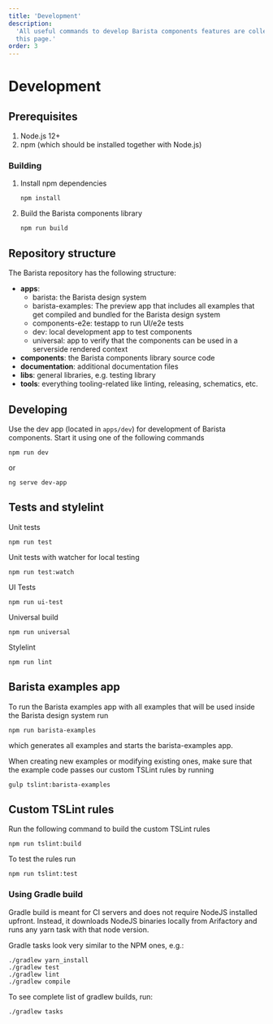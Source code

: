 ```yaml
---
title: 'Development'
description:
  'All useful commands to develop Barista components features are collected on
  this page.'
order: 3
---
```


# Development

## Prerequisites

1. Node.js 12+
2. npm (which should be installed together with Node.js)

### Building

1. Install npm dependencies
   ```
   npm install
   ```
2. Build the Barista components library
   ```
   npm run build
   ```

## Repository structure

The Barista repository has the following structure:

- **apps**:
  - barista: the Barista design system
  - barista-examples: The preview app that includes all examples that get
    compiled and bundled for the Barista design system
  - components-e2e: testapp to run UI/e2e tests
  - dev: local development app to test components
  - universal: app to verify that the components can be used in a serverside
    rendered context
- **components**: the Barista components library source code
- **documentation**: additional documentation files
- **libs**: general libraries, e.g. testing library
- **tools**: everything tooling-related like linting, releasing, schematics,
  etc.

## Developing

Use the dev app (located in `apps/dev`) for development of Barista components.
Start it using one of the following commands

```
npm run dev
```

or

```
ng serve dev-app
```

## Tests and stylelint

Unit tests

```
npm run test
```

Unit tests with watcher for local testing

```
npm run test:watch
```

UI Tests

```
npm run ui-test
```

Universal build

```
npm run universal
```

Stylelint

```
npm run lint
```

## Barista examples app

To run the Barista examples app with all examples that will be used inside the
Barista design system run

```
npm run barista-examples
```

which generates all examples and starts the barista-examples app.

When creating new examples or modifying existing ones, make sure that the
example code passes our custom TSLint rules by running

```
gulp tslint:barista-examples
```

## Custom TSLint rules

Run the following command to build the custom TSLint rules

```
npm run tslint:build
```

To test the rules run

```
npm run tslint:test
```

### Using Gradle build

Gradle build is meant for CI servers and does not require NodeJS installed
upfront. Instead, it downloads NodeJS binaries locally from Arifactory and runs
any yarn task with that node version.

Gradle tasks look very similar to the NPM ones, e.g.:

```
./gradlew yarn_install
./gradlew test
./gradlew lint
./gradlew compile
```

To see complete list of gradlew builds, run:

```
./gradlew tasks
```
